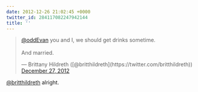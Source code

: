 ```yaml
---
date: 2012-12-26 21:02:45 +0000
twitter_id: 284117082247942144
title: ''
---
```


<blockquote class="twitter-tweet"><p lang="en" dir="ltr"><a href="https://twitter.com/oddEvan?ref_src=twsrc%5Etfw">@oddEvan</a> you and I, we should get drinks sometime.<br><br>And married.</p>&mdash; Brittany Hildreth ([@britthildreth](https://twitter.com/britthildreth)) <a href="https://twitter.com/britthildreth/status/284112450939400192?ref_src=twsrc%5Etfw">December 27, 2012</a></blockquote>
<script async src="https://platform.twitter.com/widgets.js" charset="utf-8"></script>

[@britthildreth](https://twitter.com/britthildreth) alright.
